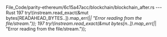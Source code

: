 File_Code/parity-ethereum/6c15a47acc/blockchain/blockchain_after.rs --- Rust
197                                 try!(instream.read_exact(&mut bytes[READAHEAD_BYTES..]).map_err(|_| "Error reading from the file/stream."));             197                                 try!(instream.read_exact(&mut bytes[n..]).map_err(|_| "Error reading from the file/stream."));

